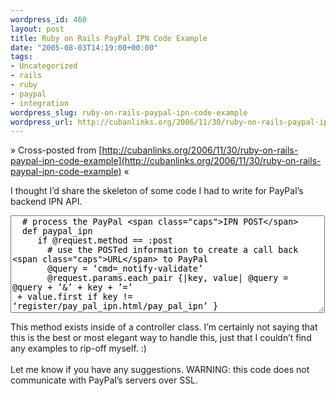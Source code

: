 ```yaml
--- 
wordpress_id: 468
layout: post
title: Ruby on Rails PayPal IPN Code Example
date: "2005-08-03T14:19:00+00:00"
tags: 
- Uncategorized
- rails
- ruby
- paypal
- integration
wordpress_slug: ruby-on-rails-paypal-ipn-code-example
wordpress_url: http://cubanlinks.org/2006/11/30/ruby-on-rails-paypal-ipn-code-example
---
```

&raquo; Cross-posted from [http://cubanlinks.org/2006/11/30/ruby-on-rails-paypal-ipn-code-example](http://cubanlinks.org/2006/11/30/ruby-on-rails-paypal-ipn-code-example) &laquo;

<p>I thought I&#8217;d share the skeleton of some code I had to write for PayPal&#8217;s backend <span class="caps">IPN API</span>.</p>


<textarea cols="60" rows="10">
  # process the PayPal <span class="caps">IPN POST</span>
  def paypal_ipn
     if @request.method == :post
       # use the POSTed information to create a call back <span class="caps">URL</span> to PayPal
       @query = &#8216;cmd=_notify-validate&#8217;
       @request.params.each_pair {|key, value| @query = @query + &#8217;&amp;&#8217; + key + &#8217;=&#8217;
 + value.first if key != &#8216;register/pay_pal_ipn.html/pay_pal_ipn&#8217; }

<ol>
<li><span class="caps">POST</span> this data
       http = Net::HTTP.start(PAYPAL_URL, 80)
       response = http.post(&#8217;/cgi-bin/webscr&#8217;, @query)
       http.finish</li>
</ol>


# PayPal values
       item_name = @params[:item_name]
       item_number = @params[:item_number]
       payment_status = @params[:payment_status]
       payment_amount = @params[:mc_gross]
       payment_currency = @params[:mc_currency]
       txn_id = @params[:txn_id]
       receiver_email = @params[:receiver_email]
       payer_email = @params[:payer_email]<br/><br/>       if response
          if response.body.chomp  'VERIFIED'
             # check the payment status
             if payment_status  &#8216;Completed&#8217;
                # check to see if the txn_id already exists

           # your logic here
          end
       end
     else
        # <span class="caps">GET</span> request, wtf
        @text = &#8216;I do not speak <span class="caps">GET</span>&#8217;
     end
  rescue Net::HTTPError
     @text = &#8216;HTTP error&#8217;
  end
</textarea>

<p>This method exists inside of a controller class.  I&#8217;m certainly not saying that this is the best or most elegant way to handle this, just that I couldn&#8217;t find any examples to rip-off myself.  :)<br/><br/>Let me know if you have any suggestions. <span class="caps">WARNING</span>: this code does not communicate with PayPal&#8217;s servers over <span class="caps">SSL</span>.</p>
